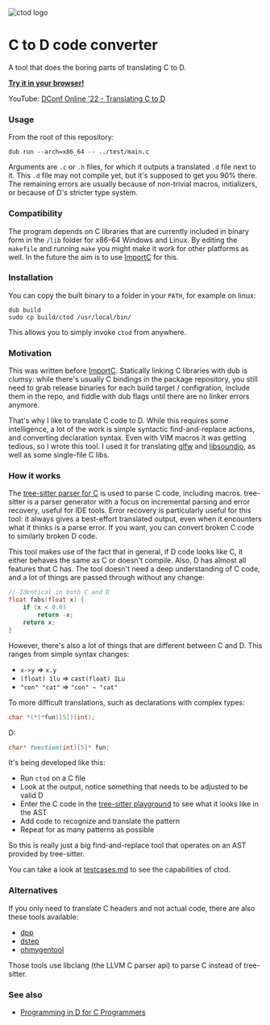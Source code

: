 ![ctod logo](https://github.com/dkorpel/ctod/blob/master/ctod-logo.png)
# C to D code converter

A tool that does the boring parts of translating C to D.

[**Try it in your browser!**](https://dkorpel.github.io/ctod/)

YouTube: [DConf Online '22 - Translating C to D](https://www.youtube.com/watch?v=654rSPaIA0o)

### Usage

From the root of this repository:
```console
dub run --arch=x86_64 -- ../test/main.c
```

Arguments are `.c` or `.h` files, for which it outputs a translated `.d` file next to it.
This `.d` file may not compile yet, but it's supposed to get you 90% there.
The remaining errors are usually because of non-trivial macros, initializers, or because of D's stricter type system.

### Compatibility

The program depends on C libraries that are currently included in binary form in the `/lib` folder for x86-64 Windows and Linux.
By editing the `makefile` and running `make` you might make it work for other platforms as well.
In the future the aim is to use [ImportC](https://dlang.org/spec/importc.html) for this.

### Installation

You can copy the built binary to a folder in your `PATH`, for example on linux:
```console
dub build
sudo cp build/ctod /usr/local/bin/
```
This allows you to simply invoke `ctod` from anywhere.

### Motivation
This was written before [ImportC](https://dlang.org/spec/importc.html).
Statically linking C libraries with dub is clumsy: while there's usually C bindings in the package repository, you still need to grab release binaries for each build target / configration, include them in the repo, and fiddle with dub flags until there are no linker errors anymore.

That's why I like to translate C code to D.
While this requires some intelligence, a lot of the work is simple syntactic find-and-replace actions, and converting declaration syntax.
Even with VIM macros it was getting tedious, so I wrote this tool.
I used it for translating [glfw](https://github.com/dkorpel/glfw-d) and [libsoundio](https://github.com/dkorpel/libsoundio-d), as well as some single-file C libs.

### How it works
The [tree-sitter parser for C](https://github.com/tree-sitter/tree-sitter-c) is used to parse C code, including macros.
tree-sitter is a parser generator with a focus on incremental parsing and error recovery, useful for IDE tools.
Error recovery is particularly useful for this tool: it always gives a best-effort translated output, even when it encounters what it thinks is a parse error.
If you want, you can convert broken C code to similarly broken D code.

This tool makes use of the fact that in general, if D code looks like C, it either behaves the same as C or doesn't compile.
Also, D has almost all features that C has.
The tool doesn't need a deep understanding of C code, and a lot of things are passed through without any change:

```D
// Identical in both C and D
float fabs(float x) {
    if (x < 0.0)
        return -x;
    return x;
}
```

However, there's also a lot of things that are different between C and D.
This ranges from simple syntax changes:
- `x->y` => `x.y`
- `(float) 1lu` => `cast(float) 1Lu`
- `"con" "cat"` => `"con" ~ "cat"`

To more difficult translations, such as declarations with complex types:
```C
char *(*(*fun)[5])(int);
```
D:
```D
char* function(int)[5]* fun;
```

It's being developed like this:

- Run `ctod` on a C file
- Look at the output, notice something that needs to be adjusted to be valid D
- Enter the C code in the [tree-sitter playground](https://tree-sitter.github.io/tree-sitter/7-playground.html) to see what it looks like in the AST
- Add code to recognize and translate the pattern
- Repeat for as many patterns as possible

So this is really just a big find-and-replace tool that operates on an AST provided by tree-sitter.

You can take a look at [testcases.md](https://github.com/dkorpel/ctod/blob/master/source/ctod/testcases.md) to see the capabilities of ctod.

### Alternatives

If you only need to translate C headers and not actual code, there are also these tools available:

- [dpp](https://code.dlang.org/packages/dpp)
- [dstep](https://code.dlang.org/packages/dstep)
- [ohmygentool](https://github.com/Superbelko/ohmygentool)

Those tools use libclang (the LLVM C parser api) to parse C instead of tree-sitter.

### See also

- [Programming in D for C Programmers](https://dlang.org/articles/ctod.html)
